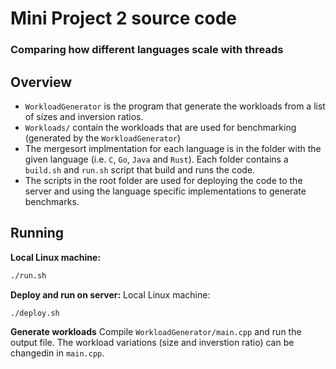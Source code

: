 # Mini Project 2 source code
### Comparing how different languages scale with threads

## Overview

 - `WorkloadGenerator` is the program that generate the workloads from a list of sizes and inversion ratios.
 - `Workloads/` contain the workloads that are used for benchmarking (generated by the `WorkloadGenerator`)
 - The mergesort implmentation for each language is in the folder with the given language (i.e. `C`, `Go`, `Java` and `Rust`). Each folder contains a `build.sh` and `run.sh` script that build and runs the code.
 - The scripts in the root folder are used for deploying the code to the server and using the language specific implementations to generate benchmarks.

## Running
**Local Linux machine:**
```bash
./run.sh
```

**Deploy and run on server:**
Local Linux machine:
```bash
./deploy.sh
```

**Generate workloads**
Compile `WorkloadGenerator/main.cpp` and run the output file.
The workload variations (size and inverstion ratio) can be changedin in `main.cpp`.
